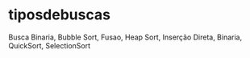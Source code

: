 # tiposdebuscas
Busca Binaria, Bubble Sort, Fusao, Heap Sort, Inserção Direta, Binaria, QuickSort, SelectionSort
